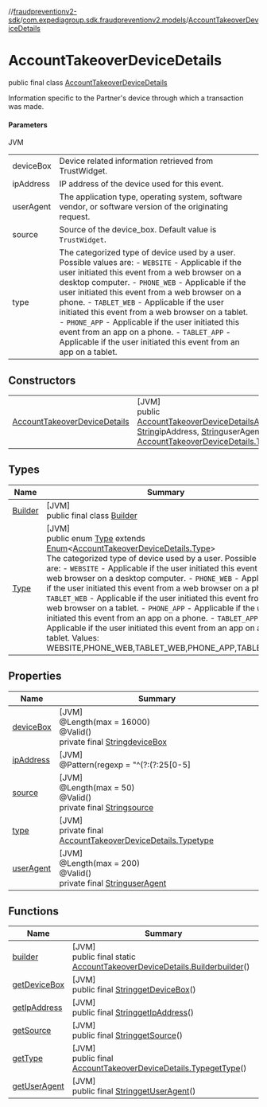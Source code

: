 //[fraudpreventionv2-sdk](../../../index.md)/[com.expediagroup.sdk.fraudpreventionv2.models](../index.md)/[AccountTakeoverDeviceDetails](index.md)

# AccountTakeoverDeviceDetails

public final class [AccountTakeoverDeviceDetails](index.md)

Information specific to the Partner's device through which a transaction was made.

#### Parameters

JVM

| | |
|---|---|
| deviceBox | Device related information retrieved from TrustWidget. |
| ipAddress | IP address of the device used for this event. |
| userAgent | The application type, operating system, software vendor, or software version of the originating request. |
| source | Source of the device_box. Default value is `TrustWidget`. |
| type | The categorized type of device used by a user. Possible values are: - `WEBSITE` - Applicable if the user initiated this event from a web browser on a desktop computer. - `PHONE_WEB` - Applicable if the user initiated this event from a web browser on a phone. - `TABLET_WEB` - Applicable if the user initiated this event from a web browser on a tablet. - `PHONE_APP` - Applicable if the user initiated this event from an app on a phone. - `TABLET_APP` - Applicable if the user initiated this event from an app on a tablet. |

## Constructors

| | |
|---|---|
| [AccountTakeoverDeviceDetails](-account-takeover-device-details.md) | [JVM]<br>public [AccountTakeoverDeviceDetails](index.md)[AccountTakeoverDeviceDetails](-account-takeover-device-details.md)([String](https://docs.oracle.com/javase/8/docs/api/java/lang/String.html)deviceBox, [String](https://docs.oracle.com/javase/8/docs/api/java/lang/String.html)ipAddress, [String](https://docs.oracle.com/javase/8/docs/api/java/lang/String.html)userAgent, [String](https://docs.oracle.com/javase/8/docs/api/java/lang/String.html)source, [AccountTakeoverDeviceDetails.Type](-type/index.md)type) |

## Types

| Name | Summary |
|---|---|
| [Builder](-builder/index.md) | [JVM]<br>public final class [Builder](-builder/index.md) |
| [Type](-type/index.md) | [JVM]<br>public enum [Type](-type/index.md) extends [Enum](https://docs.oracle.com/javase/8/docs/api/java/lang/Enum.html)&lt;[AccountTakeoverDeviceDetails.Type](-type/index.md)&gt;<br>The categorized type of device used by a user. Possible values are: - `WEBSITE` - Applicable if the user initiated this event from a web browser on a desktop computer. - `PHONE_WEB` - Applicable if the user initiated this event from a web browser on a phone. - `TABLET_WEB` - Applicable if the user initiated this event from a web browser on a tablet. - `PHONE_APP` - Applicable if the user initiated this event from an app on a phone. - `TABLET_APP` - Applicable if the user initiated this event from an app on a tablet. Values: WEBSITE,PHONE_WEB,TABLET_WEB,PHONE_APP,TABLET_APP |

## Properties

| Name | Summary |
|---|---|
| [deviceBox](index.md#1175843190%2FProperties%2F-173342751) | [JVM]<br>@Length(max = 16000)<br>@Valid()<br>private final [String](https://docs.oracle.com/javase/8/docs/api/java/lang/String.html)[deviceBox](index.md#1175843190%2FProperties%2F-173342751) |
| [ipAddress](index.md#667263806%2FProperties%2F-173342751) | [JVM]<br>@Pattern(regexp = &quot;^(?:(?:25[0-5]|2[0-4][0-9]|[01]?[0-9][0-9]?)\.){3}(?:25[0-5]|2[0-4][0-9]|[01]?[0-9][0-9]?)$|^(?:[A-F0-9]{1,4}:){7}[A-F0-9]{1,4}$&quot;)<br>@Valid()<br>private final [String](https://docs.oracle.com/javase/8/docs/api/java/lang/String.html)[ipAddress](index.md#667263806%2FProperties%2F-173342751) |
| [source](index.md#-1057946860%2FProperties%2F-173342751) | [JVM]<br>@Length(max = 50)<br>@Valid()<br>private final [String](https://docs.oracle.com/javase/8/docs/api/java/lang/String.html)[source](index.md#-1057946860%2FProperties%2F-173342751) |
| [type](index.md#1697605973%2FProperties%2F-173342751) | [JVM]<br>private final [AccountTakeoverDeviceDetails.Type](-type/index.md)[type](index.md#1697605973%2FProperties%2F-173342751) |
| [userAgent](index.md#-813191503%2FProperties%2F-173342751) | [JVM]<br>@Length(max = 200)<br>@Valid()<br>private final [String](https://docs.oracle.com/javase/8/docs/api/java/lang/String.html)[userAgent](index.md#-813191503%2FProperties%2F-173342751) |

## Functions

| Name | Summary |
|---|---|
| [builder](builder.md) | [JVM]<br>public final static [AccountTakeoverDeviceDetails.Builder](-builder/index.md)[builder](builder.md)() |
| [getDeviceBox](get-device-box.md) | [JVM]<br>public final [String](https://docs.oracle.com/javase/8/docs/api/java/lang/String.html)[getDeviceBox](get-device-box.md)() |
| [getIpAddress](get-ip-address.md) | [JVM]<br>public final [String](https://docs.oracle.com/javase/8/docs/api/java/lang/String.html)[getIpAddress](get-ip-address.md)() |
| [getSource](get-source.md) | [JVM]<br>public final [String](https://docs.oracle.com/javase/8/docs/api/java/lang/String.html)[getSource](get-source.md)() |
| [getType](get-type.md) | [JVM]<br>public final [AccountTakeoverDeviceDetails.Type](-type/index.md)[getType](get-type.md)() |
| [getUserAgent](get-user-agent.md) | [JVM]<br>public final [String](https://docs.oracle.com/javase/8/docs/api/java/lang/String.html)[getUserAgent](get-user-agent.md)() |
